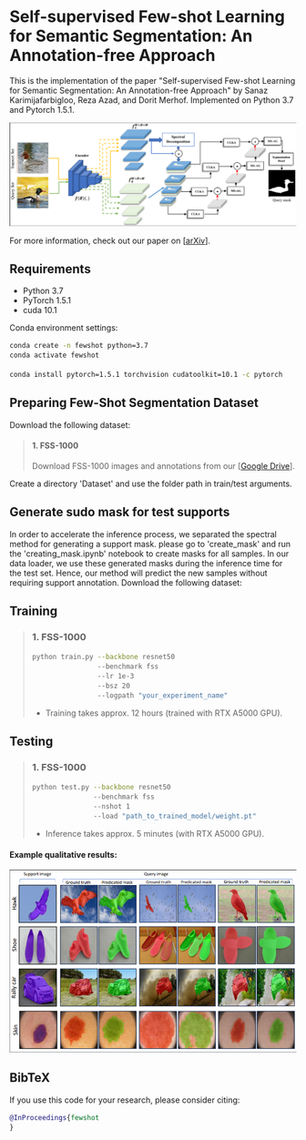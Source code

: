 # Self-supervised Few-shot Learning for Semantic Segmentation: An Annotation-free Approach
This is the implementation of the paper "Self-supervised Few-shot Learning for Semantic Segmentation: An Annotation-free Approach" by Sanaz Karimijafarbigloo, Reza Azad, and Dorit Merhof. Implemented on Python 3.7 and Pytorch 1.5.1.

<p align="middle">
    <img src="https://github.com/mindflow-institue/annotation_free_fewshot/blob/main/git_visualize/architecture.png" width="800">
</p>


For more information, check out our paper on [[arXiv]()].

## Requirements

- Python 3.7
- PyTorch 1.5.1
- cuda 10.1

Conda environment settings:
```bash
conda create -n fewshot python=3.7
conda activate fewshot

conda install pytorch=1.5.1 torchvision cudatoolkit=10.1 -c pytorch
```
## Preparing Few-Shot Segmentation Dataset
Download the following dataset:

> #### 1. FSS-1000
> Download FSS-1000 images and annotations from our [[Google Drive](https://drive.google.com/file/d/1Fn-cUESMMF1pQy8Xff-vPQvXJdZoUlP3/view?usp=sharing)].

Create a directory 'Dataset' and use the folder path in train/test arguments. 


## Generate sudo mask for test supports
In order to accelerate the inference process, we separated the spectral method for generating a support mask. please go to 'create_mask' and run the 'creating_mask.ipynb' notebook to create masks for all samples. In our data loader, we use these generated masks during the inference time for the test set. Hence, our method will predict the new samples without requiring support annotation. 
Download the following dataset:


## Training

> ### 1. FSS-1000
> ```bash
> python train.py --backbone resnet50
>                 --benchmark fss 
>                 --lr 1e-3
>                 --bsz 20
>                 --logpath "your_experiment_name"
> ```
> * Training takes approx. 12 hours (trained with RTX A5000 GPU).

## Testing

> ### 1. FSS-1000
> ```bash
> python test.py --backbone resnet50
>                --benchmark fss 
>                --nshot 1
>                --load "path_to_trained_model/weight.pt"
> ```
> * Inference takes approx. 5 minutes (with RTX A5000 GPU).
#### Example qualitative results:

<p align="middle">
    <img src="https://github.com/mindflow-institue/annotation_free_fewshot/blob/main/git_visualize/vis_results.png" width="800">
</p>   

## BibTeX
If you use this code for your research, please consider citing:
````BibTeX
@InProceedings{fewshot
}
````
